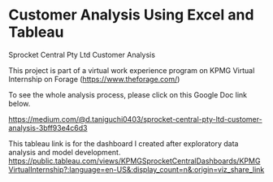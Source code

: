 # Customer Analysis Using Excel and Tableau

Sprocket Central Pty Ltd Customer Analysis

This project is part of a virtual work experience program on KPMG Virtual Internship on Forage (https://www.theforage.com/)



To see the whole analysis process, please click on this Google Doc link below. 

https://medium.com/@d.taniguchi0403/sprocket-central-pty-ltd-customer-analysis-3bff93e4c6d3


This tableau link is for the dashboard I created after exploratory data analysis and model development.
https://public.tableau.com/views/KPMGSprocketCentralDashboards/KPMGVirtualInternship?:language=en-US&:display_count=n&:origin=viz_share_link
